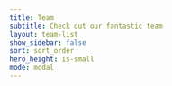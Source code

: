 ```yaml
---
title: Team
subtitle: Check out our fantastic team
layout: team-list
show_sidebar: false
sort: sort_order
hero_height: is-small
mode: modal
---
```


